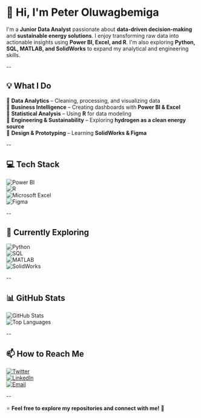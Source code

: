# 👋 Hi, I'm Peter Oluwagbemiga  

I'm a **Junior Data Analyst** passionate about **data-driven decision-making** and **sustainable energy solutions**. I enjoy transforming raw data into actionable insights using **Power BI, Excel, and R**. I'm also exploring **Python, SQL, MATLAB, and SolidWorks** to expand my analytical and engineering skills.  

--

## 💡 **What I Do**  
🔹 **Data Analytics** – Cleaning, processing, and visualizing data  
🔹 **Business Intelligence** – Creating dashboards with **Power BI & Excel**  
🔹 **Statistical Analysis** – Using **R** for data modeling  
🔹 **Engineering & Sustainability** – Exploring **hydrogen as a clean energy source**  
🔹 **Design & Prototyping** – Learning **SolidWorks & Figma**  

--

## 💻 **Tech Stack**  
![Power BI](https://img.shields.io/badge/power_bi-F2C811?style=for-the-badge&logo=powerbi&logoColor=black)  
![R](https://img.shields.io/badge/r-%23276DC3.svg?style=for-the-badge&logo=r&logoColor=white)  
![Microsoft Excel](https://img.shields.io/badge/Microsoft_Excel-217346?style=for-the-badge&logo=microsoft-excel&logoColor=white)  
![Figma](https://img.shields.io/badge/figma-%23F24E1E.svg?style=for-the-badge&logo=figma&logoColor=white)  

--

## 🚀 **Currently Exploring**  
![Python](https://img.shields.io/badge/python-3670A0?style=for-the-badge&logo=python&logoColor=ffdd54)  
![SQL](https://img.shields.io/badge/SQL-4479A1?style=for-the-badge&logo=mysql&logoColor=white)  
![MATLAB](https://img.shields.io/badge/MATLAB-0076A8?style=for-the-badge&logo=Mathworks&logoColor=white)  
![SolidWorks](https://img.shields.io/badge/SolidWorks-FF0000?style=for-the-badge&logo=solidworks&logoColor=white)  

--

## 📊 **GitHub Stats**  
![GitHub Stats](https://github-readme-stats.vercel.app/api?username=your-github-username&show_icons=true&theme=radical)  
![Top Languages](https://github-readme-stats.vercel.app/api/top-langs/?username=your-github-username&layout=compact&theme=radical)  

--

## 📫 **How to Reach Me**  
[![Twitter](https://img.shields.io/badge/Twitter-1DA1F2?style=for-the-badge&logo=twitter&logoColor=white)](https://x.com/oluwagbemigaptr)  
[![LinkedIn](https://img.shields.io/badge/LinkedIn-0077B5?style=for-the-badge&logo=linkedin&logoColor=white)](https://www.linkedin.com/in/peter-oluwagbemiga)  
[![Email](https://img.shields.io/badge/Email-D14836?style=for-the-badge&logo=gmail&logoColor=white)](mailto:oluwagbemigaptr@gmail.com)  

--

⭐ **Feel free to explore my repositories and connect with me!** 🚀  
